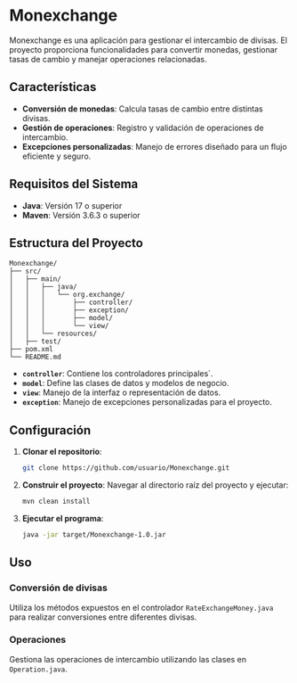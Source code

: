 
# Monexchange

Monexchange es una aplicación para gestionar el intercambio de divisas. 
El proyecto proporciona funcionalidades para convertir monedas, gestionar tasas de cambio y manejar operaciones relacionadas.

## Características

- **Conversión de monedas**: Calcula tasas de cambio entre distintas divisas.
- **Gestión de operaciones**: Registro y validación de operaciones de intercambio.
- **Excepciones personalizadas**: Manejo de errores diseñado para un flujo eficiente y seguro.

## Requisitos del Sistema

- **Java**: Versión 17 o superior
- **Maven**: Versión 3.6.3 o superior

## Estructura del Proyecto

```
Monexchange/
├── src/
│   ├── main/
│   │   ├── java/
│   │   │   └── org.exchange/
│   │   │       ├── controller/
│   │   │       ├── exception/
│   │   │       ├── model/
│   │   │       └── view/
│   │   └── resources/
│   ├── test/
├── pom.xml
└── README.md
```

- **`controller`**: Contiene los controladores principales`.
- **`model`**: Define las clases de datos y modelos de negocio.
- **`view`**: Manejo de la interfaz o representación de datos.
- **`exception`**: Manejo de excepciones personalizadas para el proyecto.

## Configuración

1. **Clonar el repositorio**:
   ```bash
   git clone https://github.com/usuario/Monexchange.git
   ```
2. **Construir el proyecto**:
   Navegar al directorio raíz del proyecto y ejecutar:
   ```bash
   mvn clean install
   ```
3. **Ejecutar el programa**:
   ```bash
   java -jar target/Monexchange-1.0.jar
   ```

## Uso

### Conversión de divisas
Utiliza los métodos expuestos en el controlador `RateExchangeMoney.java` para realizar conversiones entre diferentes divisas.

### Operaciones
Gestiona las operaciones de intercambio utilizando las clases en `Operation.java`.
